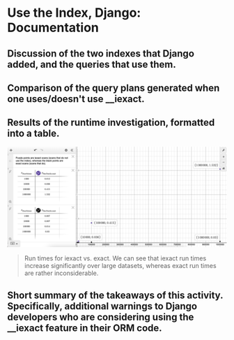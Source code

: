 # Use the Index, Django: Documentation

## Discussion of the two indexes that Django added, and the queries that use them.



## Comparison of the query plans generated when one uses/doesn't use __iexact.



## Results of the runtime investigation, formatted into a table.

![RunTimeTable](./Images/RunTimeTable.png)

> Run times for iexact vs. exact. We can see that iexact run times increase significantly over large datasets, whereas exact run times are rather inconsiderable.

## Short summary of the takeaways of this activity. Specifically, additional warnings to Django developers who are considering using the __iexact feature in their ORM code.

